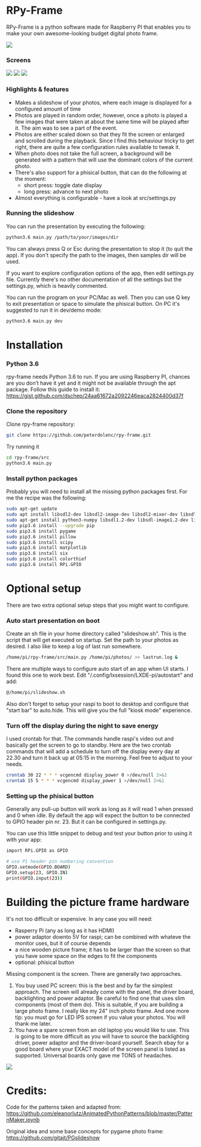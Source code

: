 # RPy-Frame
RPy-Frame is a python software made for Raspberry PI that enables you to make your own awesome-looking budget digital photo frame.

![](screens/photo-frame-front.jpg)

### Screens
![](screens/screen1.jpg)
![](screens/screen2.jpg)
![](screens/screen3.jpg)

### Highlights & features
- Makes a slideshow of your photos, where each image is displayed for a configured amount of time
- Photos are played in random order, however, once a photo is played a few images that were taken at about the same time will be played after it. The aim was to see a part of the event.
- Photos are either scaled down so that they fit the screen or enlarged and scrolled during the playback. Since I find this behaviour tricky to get right, there are quite a few configuration rules available to tweak it.
- When photo does not take the full screen, a background will be generated with a pattern that will use the dominant colors of the current photo.
- There's also support for a phisical button, that can do the following at the moment:
	- short press: toggle date display
	- long press: advance to next photo
- Almost everything is configurable - have a look at src/settings.py

### Running the slideshow

You can run the presentation by executing the following:
```bash
python3.6 main.py /path/to/your/images/dir
```
You can always press Q or Esc during the presentation to stop it (to quit the app). If you don't specify the path to the images, then samples dir will be used.

If you want to explore configuration options of the app, then edit settings.py file. Currently there's no other documentation of all the settings but the settings.py, which is heavily commented.

You can run the program on your PC/Mac as well. Then you can use Q key to exit presentation or space to simulate the phisical button. On PC it's suggested to run it in dev/demo mode:
```bash
python3.6 main.py dev
```

# Installation
### Python 3.6
rpy-frame needs Python 3.6 to run. If you are using Raspberry PI, chances are you don’t have it yet and it might not be available through the apt package. Follow this guide to install it:
https://gist.github.com/dschep/24aa61672a2092246eaca2824400d37f

### Clone the repository

Clone rpy-frame repository:
```bash
git clone https://github.com/peterdolenc/rpy-frame.git
```

Try running it
```bash
cd rpy-frame/src
python3.6 main.py
```

### Install python packages
Probably you will need to install all the missing python packages first. For me the recipe was the following:

```bash
sudo apt-get update
sudo apt install libsdl2-dev libsdl2-image-dev libsdl2-mixer-dev libsdl2-ttf-dev libfreetype6-dev python3-setuptools python3-dev python3 libportmidi-dev
sudo apt-get install python3-numpy libsdl1.2-dev libsdl-image1.2-dev libsdl-mixer1.2-dev libsdl-ttf2.0-dev libsmpeg-dev libavformat-dev libswscale-dev libjpeg-dev
sudo pip3.6 install --upgrade pip
sudo pip3.6 install pygame
sudo pip3.6 install pillow
sudo pip3.6 install scipy
sudo pip3.6 install matplotlib
sudo pip3.6 install six
sudo pip3.6 install colorthief
sudo pip3.6 install RPi.GPIO
```

# Optional setup
There are two extra optional setup steps that you might want to configure.

### Auto start presentation on boot
Create an sh file in your home directory called "slideshow.sh". This is the script that will get executed on startup. Set the path to your photos as desired. I also like to keep a log of last run somewhere.

```bash
/home/pi/rpy-frame/src/main.py /home/pi/photos/ >> lastrun.log &
```

There are multiple ways to configure auto start of an app when UI starts. I found this one to work best. Edit "/.config/lxsession/LXDE-pi/autostart" and add:

```bash
@/home/pi/slideshow.sh
```

Also don't forget to setup your raspi to boot to desktop and configure that "start bar" to auto.hide. This will give you the full "kiosk mode" experience.


### Turn off the display during the night to save energy
I used crontab for that. The commands handle raspi's video out and basically get the screen to go to standby. Here are the two crontab commands that will add a schedule to turn off the display every day at 22.30 and turn it back up at 05:15 in the morning. Feel free to adjust to your needs.

```bash
crontab 30 22 * * * vcgencmd display_power 0 >/dev/null 2>&1
crontab 15 5 * * * vcgencmd display_power 1 >/dev/null 2>&1
```

### Setting up the phisical button
Generally any pull-up button will work as long as it will read 1 when pressed and 0 when idle. By default the app will expect the button to be connected to GPIO header pin nr. 23. But it can be configured in settings.py.

You can use this little snippet to debug and test your button prior to using it with your app:

```bash
import RPi.GPIO as GPIO

# use P1 header pin numbering convention
GPIO.setmode(GPIO.BOARD)
GPIO.setup(23, GPIO.IN)
print(GPIO.input(23))
```

# Building the picture frame hardware
It's not too difficult or expensive. In any case you will need:
- Rasperry Pi (any as long as it has HDMI)
- power adaptor downto 5V for raspi; can be combined with whateve the monitor uses, but it of course depends
- a nice wooden picture frame; it has to be larger than the screen so that you have some space on the edges to fit the components
- optional: phisical button

Missing component is the screen. There are generally two approaches.
1. You buy used PC screen: this is the best and by far the simplest approach. The screen will already come with the panel, the driver board, backlighting and power adaptor. Be careful to find one that uses slim components (most of them do). This is suitable, if you are building a large photo frame. I really like my 24" inch photo frame. And one more tip: you must go for LED IPS screen if you value your photos. You will thank me later.
2. You have a spare screen from an old laptop you would like to use. This is going to be more difficult as you will have to source the backlighting driver, power adaptor and the driver-board yourself. Search ebay for a good board where your EXACT model of the screen panel is listed as supported. Universal boards only gave me TONS of headaches.

![](screens/photo-frame-back.jpg)

# Credits:

Code for the patterns taken and adapted from:
https://github.com/eleanorlutz/AnimatedPythonPatterns/blob/master/PatternMaker.ipynb

Original idea and some base concepts for pygame photo frame:
https://github.com/gitajt/PGslideshow


